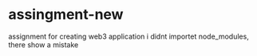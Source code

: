 # assingment-new
assignment for creating web3 application
i didnt importet node_modules, there show a mistake

